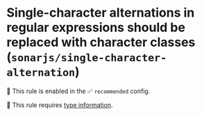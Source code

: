 # Single-character alternations in regular expressions should be replaced with character classes (`sonarjs/single-character-alternation`)

💼 This rule is enabled in the ✅ `recommended` config.

💭 This rule requires [type information](https://typescript-eslint.io/linting/typed-linting).

<!-- end auto-generated rule header -->
